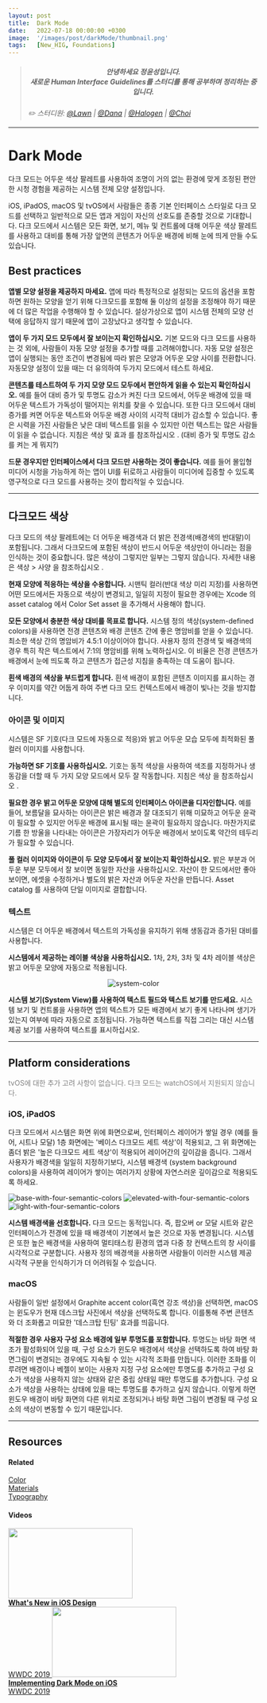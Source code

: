 ```yaml
---
layout: post
title:  Dark Mode
date:   2022-07-18 00:00:00 +0300
image:  '/images/post/darkMode/thumbnail.png'
tags:   [New_HIG, Foundations]
---
```


> ##### <center>안녕하세요 정윤성입니다.<br> 새로운 Human Interface Guidelines를 스터디를 통해 공부하며 정리하는 중입니다.</center>
>
> <cite>✏️ 스터디원: <a href="https://velog.io/@lawn/series/NEW-HIG-2022" target="_blank">@Lawn</a> | <a href="https://velog.io/@andana/series/Lets-Study-HIG" target="_blank">@Dana</a> | <a href="https://velog.io/@halogen/Apple-HIG-Foundation-Layout" target="_blank">@Halogen</a> | <a href="" target="_blank">@Choi</a></cite>

***

# Dark Mode
다크 모드는 어두운 색상 팔레트를 사용하여 조명이 거의 없는 환경에 맞게 조정된 편안한 시청 경험을 제공하는 시스템 전체 모양 설정입니다.<br>

iOS, iPadOS, macOS 및 tvOS에서 사람들은 종종 기본 인터페이스 스타일로 다크 모드를 선택하고 일반적으로 모든 앱과 게임이 자신의 선호도를 존중할 것으로 기대합니다.
다크 모드에서 시스템은 모든 화면, 보기, 메뉴 및 컨트롤에 대해 어두운 색상 팔레트를 사용하고 대비를 통해 가장 앞면의 콘텐츠가 어두운 배경에 비해 눈에 띄게 만들 수도 있습니다.

## Best practices
**앱별 모양 설정을 제공하지 마세요.** 앱에 따라 특정적으로 설정되는 모드의 옵션을 포함하면 원하는 모양을 얻기 위해 다크모드를 포함해 둘 이상의 설정을 조정해야 하기 때문에 더 많은 작업을 수행해야 할 수 있습니다. 설상가상으로 앱이 시스템 전체의 모양 선택에 응답하지 않기 때문에 앱이 고장났다고 생각할 수 있습니다.

**앱이 두 가지 모드 모두에서 잘 보이는지 확인하십시오.** 기본 모드와 다크 모드를 사용하는 것 외에, 사람들이 자동 모양 설정을 추가할 때를 고려해야합니다. 자동 모양 설정은 앱이 실행되는 동안 조건이 변경됨에 따라 밝은 모양과 어두운 모양 사이를 전환합니다. 자동모양 설정이 있을 때는 더 유의하여 두가지 모드에서 테스트 하세요.

**콘텐츠를 테스트하여 두 가지 모양 모드 모두에서 편안하게 읽을 수 있는지 확인하십시오.** 예를 들어 대비 증가 및 투명도 감소가 켜진 다크 모드에서, 어두운 배경에 있을 때 어두운 텍스트가 가독성이 떨어지는 위치를 찾을 수 있습니다. 또한 다크 모드에서 대비 증가를 켜면 어두운 텍스트와 어두운 배경 사이의 시각적 대비가 감소할 수 있습니다. 좋은 시력을 가진 사람들은 낮은 대비 텍스트를 읽을 수 있지만 이런 텍스트는 많은 사람들이 읽을 수 없습니다. 지침은 색상 및 효과 를 참조하십시오 . (대비 증가 및 투명도 감소를 켜는 게 뭐지?)

**드문 경우지만 인터페이스에서 다크 모드만 사용하는 것이 좋습니다.** 예를 들어 몰입형 미디어 시청을 가능하게 하는 앱이 UI를 뒤로하고 사람들이 미디어에 집중할 수 있도록 영구적으로 다크 모드를 사용하는 것이 합리적일 수 있습니다.

***

## 다크모드 색상
다크 모드의 색상 팔레트에는 더 어두운 배경색과 더 밝은 전경색(배경색의 반대말)이 포함됩니다. 그래서 다크모드에 포함된 색상이 반드시 어두운 색상만이 아니라는 점을 인식하는 것이 중요합니다. 많은 색상이 그렇지만 일부는 그렇지 않습니다. 자세한 내용은 색상 > 사양 을 참조하십시오 .

**현재 모양에 적응하는 색상을 수용합니다.** 시맨틱 컬러(반대 색상 미리 지정)를 사용하면 어떤 모드에서든 자동으로 색상이 변경되고, 일일히 지정이 필요한 경우에는 Xcode 의 asset catalog 에서 Color Set asset 을 추가해서 사용해야 합니다.

**모든 모양에서 충분한 색상 대비를 목표로 합니다.** 시스템 정의 색상(system-defined colors)을 사용하면 전경 콘텐츠와 배경 콘텐츠 간에 좋은 명암비를 얻을 수 있습니다. 최소한 색상 간의 명암비가 4.5:1 이상이어야 합니다. 사용자 정의 전경색 및 배경색의 경우 특히 작은 텍스트에서 7:1의 명암비를 위해 노력하십시오. 이 비율은 전경 콘텐츠가 배경에서 눈에 띄도록 하고 콘텐츠가 접근성 지침을 충족하는 데 도움이 됩니다.

**흰색 배경의 색상을 부드럽게 합니다.** 흰색 배경이 포함된 콘텐츠 이미지를 표시하는 경우 이미지를 약간 어둡게 하여 주변 다크 모드 컨텍스트에서 배경이 빛나는 것을 방지합니다.

### 아이콘 및 이미지
시스템은 SF 기호(다크 모드에 자동으로 적응)와 밝고 어두운 모습 모두에 최적화된 풀 컬러 이미지를 사용합니다.

**가능하면 SF 기호를 사용하십시오.** 기호는 동적 색상을 사용하여 색조를 지정하거나 생동감을 더할 때 두 가지 모양 모드에서 모두 잘 작동합니다. 지침은 색상 을 참조하십시오 .

**필요한 경우 밝고 어두운 모양에 대해 별도의 인터페이스 아이콘을 디자인합니다.** 예를 들어, 보름달을 묘사하는 아이콘은 밝은 배경과 잘 대조되기 위해 미묘하고 어두운 윤곽이 필요할 수 있지만 어두운 배경에 표시될 때는 윤곽이 필요하지 않습니다. 마찬가지로 기름 한 방울을 나타내는 아이콘은 가장자리가 어두운 배경에서 보이도록 약간의 테두리가 필요할 수 있습니다.

**풀 컬러 이미지와 아이콘이 두 모양 모두에서 잘 보이는지 확인하십시오.** 밝은 부분과 어두운 부분 모두에서 잘 보이면 동일한 자산을 사용하십시오. 자산이 한 모드에서만 좋아 보이면, 에셋을 수정하거나 별도의 밝은 자산과 어두운 자산을 만듭니다. Asset catalog 를 사용하여 단일 이미지로 결합합니다.

### 텍스트
시스템은 더 어두운 배경에서 텍스트의 가독성을 유지하기 위해 생동감과 증가된 대비를 사용합니다.

**시스템에서 제공하는 레이블 색상을 사용하십시오.** 1차, 2차, 3차 및 4차 레이블 색상은 밝고 어두운 모양에 자동으로 적용됩니다.
<center><img src="/images/post/darkMode/darkMode1.png" alt="system-color"></center>

**시스템 보기(System View)를 사용하여 텍스트 필드와 텍스트 보기를 만드세요.** 시스템 보기 및 컨트롤을 사용하면 앱의 텍스트가 모든 배경에서 보기 좋게 나타나며 생기가 있는지 여부에 따라 자동으로 조정됩니다. 가능하면 텍스트를 직접 그리는 대신 시스템 제공 보기를 사용하여 텍스트를 표시하십시오.

***

## Platform considerations
<c style="color: Gray">tvOS에 대한 추가 고려 사항이 없습니다. 다크 모드는 watchOS에서 지원되지 않습니다.</c>
<br>

### iOS, iPadOS
다크 모드에서 시스템은 화면 위에 화면으로써, 인터페이스 레이어가 쌓일 경우 (예를 들어, 시트나 모달) 1층 화면에는 '베이스 다크모드 세트 색상'이 적용되고, 그 위 화면에는 좀더 밝은 '높은 다크모드 세트 색상'이 적용되어 레이어간의 깊이감을 줍니다. 그래서 사용자가 배경색을 일일히 지정하기보다, 시스템 배경색 (system background colors)을 사용하여 레이어가 쌓이는 여러가지 상황에 자연스러운 깊이감으로 적용되도록 하세요.

<div class="gallery-box">
  <div class="gallery">
    <img src="/images/post/darkMode/darkMode2.png" alt="base-with-four-semantic-colors">
    <img src="/images/post/darkMode/darkMode3.png" alt="elevated-with-four-semantic-colors">
    <img src="/images/post/darkMode/darkMode4.png" alt="light-with-four-semantic-colors">
  </div>
</div>

**시스템 배경색을 선호합니다.** 다크 모드는 동적입니다. 즉, 팝오버 or 모달 시트와 같은 인터페이스가 전경에 있을 때 배경색이 기본에서 높은 것으로 자동 변경됩니다. 시스템은 또한 높은 배경색을 사용하여 멀티태스킹 환경의 앱과 다중 창 컨텍스트의 창 사이를 시각적으로 구분합니다. 사용자 정의 배경색을 사용하면 사람들이 이러한 시스템 제공 시각적 구분을 인식하기가 더 어려워질 수 있습니다.

### macOS
사람들이 일반 설정에서 Graphite accent color(흑연 강조 색상)을 선택하면, macOS는 윈도우가 현재 데스크탑 사진에서 색상을 선택하도록 합니다. 이를통해 주변 콘텐츠와 더 조화롭고 미묘한 '데스크탑 틴팅' 효과를 띄웁니다.

**적절한 경우 사용자 구성 요소 배경에 일부 투명도를 포함합니다.** 투명도는 바탕 화면 색조가 활성화되어 있을 때, 구성 요소가 윈도우 배경에서 색상을 선택하도록 하여 바탕 화면그림이 변경되는 경우에도 지속될 수 있는 시각적 조화를 만듭니다. 이러한 조화를 이루려면 배경이나 베젤이 보이는 사용자 지정 구성 요소에만 투명도를 추가하고 구성 요소가 색상을 사용하지 않는 상태와 같은 중립 상태일 때만 투명도를 추가합니다. 구성 요소가 색상을 사용하는 상태에 있을 때는 투명도를 추가하고 싶지 않습니다. 이렇게 하면 윈도우 배경이 바탕 화면의 다른 위치로 조정되거나 바탕 화면 그림이 변경될 때 구성 요소의 색상이 변동할 수 있기 때문입니다.

***

## Resources
#### Related
[Color](/blog/color)<br>
[Materials](https://developer.apple.com/design/human-interface-guidelines/foundations/materials)<br>
[Typography](https://developer.apple.com/design/human-interface-guidelines/foundations/typography)<br>

#### Videos
<div class="gallery-box">
  <div class="video-gallery">
    <a id="wwdc2019-808" href="/videos/play/wwdc2019/808/">
		<img src="https://devimages-cdn.apple.com/wwdc-services/images/48/3272/3272_wide_250x141_2x.jpg" width="250" height="141"><br>
		<b>What's New in iOS Design</b><br>
		WWDC 2019
	</a>
	<a id="wwdc2019-214" href="/videos/play/wwdc2019/214/">
		<img src="https://devimages-cdn.apple.com/wwdc-services/images/48/2949/2949_wide_250x141_2x.jpg" width="250" height="141"><br>
		<b>Implementing Dark Mode on iOS</b><br>
		WWDC 2019
	</a>
  </div>
</div>